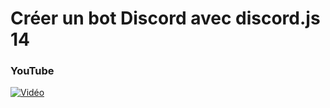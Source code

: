 # Créer un bot Discord avec discord.js 14

### YouTube

[![Vidéo](https://i3.ytimg.com/vi/jUYjNlOz5vQ/maxresdefault.jpg)](https://www.youtube.com/watch?v=jUYjNlOz5vQ)

